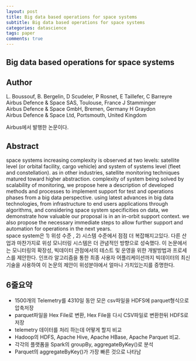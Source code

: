 ```yaml
---
layout: post
title: Big data based operations for space systems
subtitle: Big data based operations for space systems
categories: datascience
tags: paper
comments: true
---
```


## Big data based operations for space systems

## Author
L. Boussouf, B. Bergelin, D Scudeler, P Rosnet, E Taillefer, C Barreyre   
Airbus Defence & Space SAS, Toulouse, France J Stamminger  
Airbus Defence & Space GmbH, Bremen, Germany H Graydon  
Airbus Defence & Space Ltd, Portsmouth, United Kingdom  

Airbus에서 발행한 논문이다. 

## Abstract 
space systems increasing complexity is observed at two levels: satellite level (or orbital facility, cargo vehicle) and system of systems level (fleet and constellation). as in other industries, satellite monitoring techniques matured toward higher abstraction. complexity of system being solved by scalability of monitoring, we propose here a description of developed methods and processes to implement support for test and operations phases from a big data perspective. using latest advances in big data technologies, from infrastructure to end users applications through algorithms, and considering space system specificities on data, we demonstrate how valuable our proposal is in an in-orbit support context. we also propose the necessary immediate steps to allow further support and automation for operations in the next years.  
space system은 1) 위성 수준 , 2) 시스템 수준에서 점점 더 복잡해지고있다. 다른 산업과 마찬가지로 위성 모니터링 시스템은 더 관념적인 방향으로 성숙했다. 이 논문에서는 모니터링의 확장성, 빅데이터 관점에서의 테스트 및 운영을 위한 개발방법과 프로세스를 제안한다. 인프라 알고리즘을 통한 최종 사용자 어플리케이션까지 빅데이터의 최신 기술을 사용하여 이 논문의 제안이 위성분야에서 얼마나 가치있는지를 증명한다. 

## 6줄요약
- 1500개의 Telemetry를 4310일 동안 모은 csv파일을 HDFS에 parquet형식으로 압축저장
- parquet파일을 Hex File로 변환, Hex File을 다시 CSV파일로 변환한뒤 HDFS로 저장
- telemetry 데이터를 처리 하는데 어떻게 할지 비교
- Hadoop의 HDFS, Apache Hive, Apache HBase, Apache Parquet 비교. 
- 각각의 플랫폼을 Spark의 groupBy, aggregateByKey()로 분석
- Parquet의 aggregateByKey()가 가장 빠른 것으로 나타남

